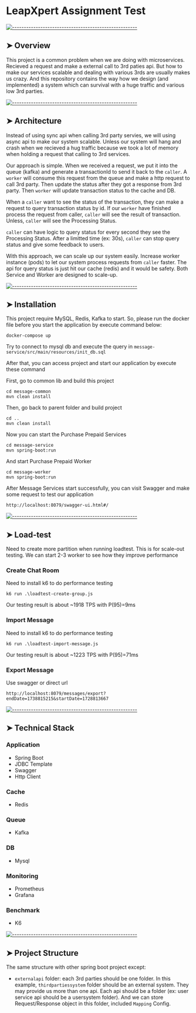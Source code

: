 # LeapXpert Assignment Test

[![-----------------------------------------------------](https://raw.githubusercontent.com/andreasbm/readme/master/assets/lines/colored.png)](#Overview)

## ➤ Overview

This project is a common problem when we are doing with microservices. Recieved a request and make a external call to
3rd paties api.
But how to make our services scalable and dealing with various 3rds are usually makes us crazy.
And this repository contains the way how we design (and implemented) a system which can survival with a huge traffic and
various low 3rd parties.

[![-----------------------------------------------------](https://raw.githubusercontent.com/andreasbm/readme/master/assets/lines/colored.png)](#Architecture)

## ➤ Architecture

Instead of using sync api when calling 3rd party servies, we will using async api to make our system scalable.
Unless our system will hang and crash when we recieved a hug traffic because we took a lot of memory when holding a
request that calling to 3rd services.

Our approach is simple. When we received a request, we put it into the queue (kafka) and generate a transactionId to
send it back to the `caller`.
A `worker` will consume this request from the queue and make a http request to call 3rd party. Then update the status
after they got a response from 3rd party.
Then `worker` will update transaction status to the cache and DB.

When a `caller` want to see the status of the transaction, they can make a request to query transaction status by id.
If our `worker` have finished process the request from caller, `caller` will see the result of transaction.
Unless, `caller` will see the Processing Status.

`caller` can have logic to query status for every second they see the Processing Status.
After a limitted time (ex: 30s), `caller` can stop query status and give some feedback to users.

With this approach, we can scale up our system easily. Increase worker instance (pods) to let our system process
requests from `caller` faster.
The api for query status is just hit our cache (redis) and it would be safety.
Both Service and Worker are designed to scale-up.

[![-----------------------------------------------------](https://raw.githubusercontent.com/andreasbm/readme/master/assets/lines/colored.png)](#Installation)

## ➤ Installation

This project require MySQL, Redis, Kafka to start. So, please run the docker file before you start the application by
execute command below:

```
docker-compose up
```

Try to connect to mysql db and execute the query in `message-service/src/main/resources/init_db.sql`

After that, you can access project and start our application by execute these command

First, go to common lib and build this project

```
cd message-common
mvn clean install
```

Then, go back to parent folder and build project

```
cd ..
mvn clean install
```

Now you can start the Purchase Prepaid Services

```
cd message-service
mvn spring-boot:run 
```

And start Purchase Prepaid Worker

```
cd message-worker
mvn spring-boot:run
```

After Message Services start successfully, you can visit Swagger and make some request to test our application

```
http://localhost:8079/swagger-ui.html#/
```

[![-----------------------------------------------------](https://raw.githubusercontent.com/andreasbm/readme/master/assets/lines/colored.png)](#Use_Cases)

## ➤ Load-test

Need to create more partition when running loadtest. This is for scale-out testing. We can start 2-3 worker to see how
they improve performance

### Create Chat Room

Need to install k6 to do performance testing

```
k6 run .\loadtest-create-group.js
```

Our testing result is about ~1918 TPS with P(95)=9ms

### Import Message

Need to install k6 to do performance testing

```
k6 run .\loadtest-import-message.js
```

Our testing result is about ~1223 TPS with P(95)=71ms

### Export Message

Use swagger or direct url

```
http://localhost:8079/messages/export?endDate=1738815215&startDate=1728813667
```

[![-----------------------------------------------------](https://raw.githubusercontent.com/andreasbm/readme/master/assets/lines/colored.png)](#deployment_model)

## ➤ Technical Stack

### Application

- Spring Boot
- JDBC Template
- Swagger
- Http Client

### Cache

- Redis

### Queue

- Kafka

### DB

- Mysql

### Monitoring

- Prometheus
- Grafana

### Benchmark

- K6

[![-----------------------------------------------------](https://raw.githubusercontent.com/andreasbm/readme/master/assets/lines/colored.png)](#project_structure)

## ➤ Project Structure

The same structure with other spring boot project except:

- `externalapi` folder: each 3rd parties should be one folder.
  In this example, `thirdpartiessystem` folder should be an external system.
  They may provide us more than one api. Each api should be a folder (ex: user service api should be a usersystem
  folder).
  And we can store Request/Response object in this folder, included `Mapping` Config.